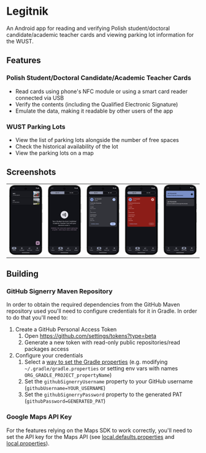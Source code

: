 # Legitnik

An Android app for reading and verifying Polish student/doctoral candidate/academic teacher cards
and viewing parking lot information for the WUST.

## Features

### Polish Student/Doctoral Candidate/Academic Teacher Cards

- Read cards using phone's NFC module or using a smart card reader connected via USB
- Verify the contents (including the Qualified Electronic Signature)
- Emulate the data, making it readable by other users of the app

### WUST Parking Lots

- View the list of parking lots alongside the number of free spaces
- Check the historical availability of the lot
- View the parking lots on a map

## Screenshots

|                                                     |                                                      |                                                       |                                                               |                                                   |
|-----------------------------------------------------|------------------------------------------------------|-------------------------------------------------------|---------------------------------------------------------------|---------------------------------------------------|
| ![](./docs/screenshots/parking-lot-list-screen.png) | ![](./docs/screenshots/sdcat-card-reader-prompt.png) | ![](./docs/screenshots/sdcat-card-reader-scanned.png) | ![](./docs/screenshots/sdcat-card-reader-scanned-invalid.png) | ![](./docs/screenshots/sdcat-card-saved-list.png) |

## Building

### GitHub Signerry Maven Repository

In order to obtain the required dependencies from the GitHub Maven repository used you'll need to
configure credentials for it in Gradle. In order to do that you'll need to:

1. Create a GitHub Personal Access Token
    1. Open https://github.com/settings/tokens?type=beta
    2. Generate a new token with read-only public repositories/read packages access
2. Configure your credentials
    1. Select a
       [way to set the Gradle properties](https://docs.gradle.org/current/userguide/build_environment.html)
       (e.g. modifying `~/.gradle/gradle.properties` or setting env vars with names
       `ORG_GRADLE_PROJECT_propertyName`)
    2. Set the `githubSignerryUsername` property to your GitHub username
       (`githubUsername=YOUR_USERNAME`)
    3. Set the `githubSignerryPassword` property to the generated PAT
       (`githubPassword=GENERATED_PAT`)

### Google Maps API Key

For the features relying on the Maps SDK to work correctly, you'll need to set the API key for the
Maps API (see [local.defaults.properties](./local.defaults.properties)
and [local.properties](./local.properties)).

